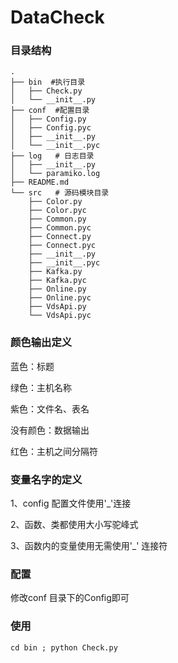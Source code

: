 # DataCheck

### 目录结构
```angular2html
.
├── bin  #执行目录
│   ├── Check.py
│   └── __init__.py
├── conf  #配置目录
│   ├── Config.py
│   ├── Config.pyc
│   ├── __init__.py
│   └── __init__.pyc
├── log   # 日志目录
│   ├── __init__.py
│   └── paramiko.log
├── README.md
└── src   # 源码模块目录
    ├── Color.py
    ├── Color.pyc
    ├── Common.py
    ├── Common.pyc
    ├── Connect.py
    ├── Connect.pyc
    ├── __init__.py
    ├── __init__.pyc
    ├── Kafka.py
    ├── Kafka.pyc
    ├── Online.py
    ├── Online.pyc
    ├── VdsApi.py
    └── VdsApi.pyc

```

### 颜色输出定义

蓝色：标题

绿色：主机名称

紫色：文件名、表名

没有颜色：数据输出

红色：主机之间分隔符


### 变量名字的定义

1、config 配置文件使用'_'连接

2、函数、类都使用大小写驼峰式

3、函数内的变量使用无需使用'_' 连接符


### 配置

修改conf 目录下的Config即可



### 使用
```
cd bin ; python Check.py
````




